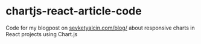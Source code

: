 # chartjs-react-article-code

Code for my blogpost on [sevketyalcin.com/blog/]("sevketyalcin.com/blog/") about responsive charts in React projects using Chart.js
